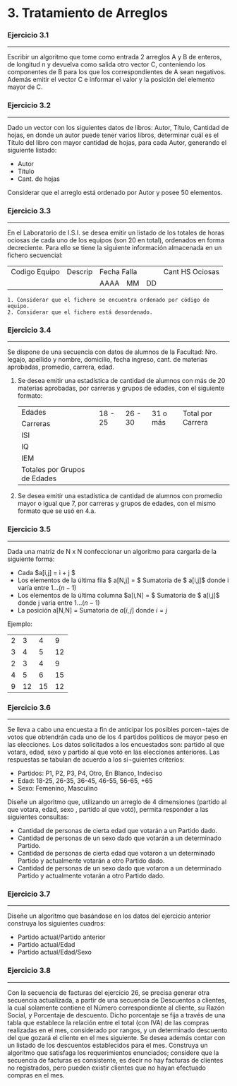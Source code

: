 # 3. Tratamiento de Arreglos

### Ejercicio 3.1
---

Escribir un algoritmo que tome como entrada 2 arreglos A y B de enteros, de longitud n  y devuelva como salida otro vector C, conteniendo los componentes de B para los que los correspondientes de A sean negativos. Además emitir el vector C e informar el valor y la posición del elemento mayor de C.

### Ejercicio 3.2
---

Dado un vector con los siguientes datos de libros: Autor, Título, Cantidad de hojas, en donde un autor puede tener varios libros, determinar cuál es el Título del libro con mayor cantidad de hojas, para cada Autor, generando el siguiente listado:

<ul class='fileul'>
	<li>Autor
	<li>Título
	<li>Cant. de hojas
</ul>
						
Considerar que el arreglo está ordenado por Autor y posee 50 elementos.

### Ejercicio 3.3
---

En el Laboratorio de I.S.I. se desea emitir un listado de los totales de horas ociosas de cada uno de los equipos (son 20 en total), ordenados en forma decreciente. Para ello se tiene la siguiente información almacenada en un fichero secuencial:

<table>
  <tr>
    <td>Codigo Equipo</td>
    <td>Descrip</td>
    <td colspan="3">Fecha Falla</td>
    <td>Cant HS Ociosas</td>
  </tr>
  <tr>
    <td rowspan="2"></td>
    <td rowspan="2"></td>
    <td>AAAA</td>
    <td>MM</td>
    <td>DD</td>
    <td rowspan="2"></td>
  </tr>
</table>
  
	1. Considerar que el fichero se encuentra ordenado por código de equipo.
	2. Considerar que el fichero está desordenado.

### Ejercicio 3.4
---

Se dispone de una secuencia con datos de alumnos de la Facultad: Nro. legajo, apellido y nombre, domicilio, fecha ingreso, cant. de materias aprobadas, promedio, carrera, edad.

1. Se desea emitir una estadística de cantidad de alumnos con más de 20 materias aprobadas, por carreras y grupos de edades, con el siguiente formato:

	<table>
	    <tr>
	    	<td>Edades</td>
	        <td rowspan=2>18 - 25</td>
	        <td rowspan=2>26 - 30</td>
	        <td rowspan=2>31 o más</td>
	        <td rowspan=2>Total por Carrera</td>
	    </tr>
	    <tr>
	        <td>Carreras</td>
	    </tr>
	    <tr>
	    	<td>ISI</td>
	    	<td></td>
	    	<td></td>
	    	<td></td>
	    	<td></td>
	    </tr>
	    <tr>
	    	<td>IQ</td>
	    	<td></td>
	    	<td></td>
	    	<td></td>
	    	<td></td>
	    </tr>
	    <tr>
	    	<td>IEM</td>
	    	<td></td>
	    	<td></td>
	    	<td></td>
	    	<td></td>
	    </tr>
	    <tr>
	    	<td>Totales por Grupos de Edades</td>
	    	<td></td>
	    	<td></td>
	    	<td></td>
	    	<td></td>
	    </tr>
	</table>

2. Se desea emitir una estadística de cantidad de alumnos con promedio mayor o igual que 7, por carreras y grupos de edades, con el mismo formato que se usó en 4.a.

### Ejercicio 3.5
---

Dada una matriz de N x N confeccionar un algoritmo para cargarla de la siguiente forma:

- Cada $a[i,j] = i + j $
- Los elementos de la última fila $ a[N,j] = $ Sumatoria de $ a[i,j]$ donde i varía entre $1...(n-1)$
- Los elementos de la última columna $a[i,N] = $ Sumatoria de $ a[i,j]$ donde j varía entre $1...(n-1)$
- La posición a[N,N] = Sumatoria de $a[i,j]$ donde $i = j$

Ejemplo:

<table>
	<tr>
		<td>2</td>
		<td>3</td>
		<td>4</td>
		<td>9</td>
	</tr>
	<tr>
		<td>3</td>
		<td>4</td>
		<td>5</td>
		<td>12</td>
	</tr>
	<tr>
		<td>2</td>
		<td>3</td>
		<td>4</td>
		<td>9</td>
	</tr>
	<tr>
		<td>4</td>
		<td>5</td>
		<td>6</td>
		<td>15</td>
	</tr>
	<tr>
		<td>9</td>
		<td>12</td>
		<td>15</td>
		<td>12</td>
	</tr>
</table>

### Ejercicio 3.6
---

Se lleva a cabo una encuesta a fin de anticipar los posibles porcen¬tajes  de  votos que obtendrán cada uno de los 4 partidos  políticos  de mayor  peso en las elecciones.  Los datos solicitados a los  encuestados son:  partido  al que votara, edad, sexo y partido al que votó en las elecciones anteriores.   Las respuestas se tabulan de acuerdo a los si¬guientes criterios:

- Partidos: P1, P2, P3, P4, Otro, En Blanco, Indeciso
- Edad: 18-25, 26-35, 36-45, 46-55, 56-65, +65
- Sexo: Femenino, Masculino

Diseñe un algoritmo que, utilizando un arreglo de 4 dimensiones (partido  al que votara, edad, sexo , partido al que votó), permita responder a las siguientes consultas:

- Cantidad de personas de cierta edad que votarán a un Partido dado.
- Cantidad de personas de un sexo dado que votarán a un determinado Partido.
- Cantidad de personas de cierta edad que votaron a un determinado Partido y actualmente votarán a otro Partido dado.
- Cantidad de personas de un sexo dado que votaron a un determinado Partido y actualmente votarán a otro Partido dado.

### Ejercicio 3.7
---

Diseñe un algoritmo que basándose en los datos del ejercicio anterior construya los siguientes cuadros:

- Partido actual/Partido anterior
- Partido actual/Edad
- Partido actual/Edad/Sexo

### Ejercicio 3.8
---

Con la secuencia de facturas del ejercicio 26, se precisa generar otra secuencia actualizada, a partir de una secuencia de Descuentos a clientes, la cual solamente contiene el Número correspondiente al cliente, su Razón Social, y Porcentaje de descuento. Dicho porcentaje se fija a través de una tabla que establece la relación entre el total (con IVA) de las compras realizadas en el mes, considerado por rangos, y un determinado descuento del que gozará el cliente en el mes siguiente. Se desea además contar con un listado de los descuentos establecidos para el mes. Construya un algoritmo que satisfaga los requerimientos enunciados; considere que la secuencia de facturas es consistente, es decir no hay facturas de clientes no registrados, pero pueden existir clientes que no hayan efectuado compras en el mes.
